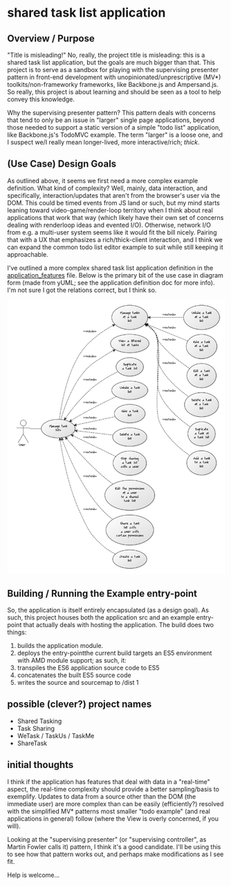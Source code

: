 shared task list application
========

Overview / Purpose
----
"Title is misleading!"  No, really, the project title is misleading: this is a shared task list application, but the
goals are much bigger than that.  This project is to serve as a sandbox for playing with the supervising presenter
pattern in front-end development with unopinionated/unprescriptive (MV*) toolkits/non-frameworky frameworks, like
Backbone.js and Ampersand.js.  So really, this project is about learning and should be seen as a tool to help convey
this knowledge.

Why the supervising presenter pattern?  This pattern deals with concerns that tend to only be an issue in "larger"
single page applications, beyond those needed to support a static version of a simple "todo list" application, like
Backbone.js's TodoMVC example.  The term "larger" is a loose one, and I suspect we/I really mean longer-lived, more
interactive/rich; *thick*.


(Use Case) Design Goals
----
As outlined above, it seems we first need a more complex example definition.  What kind of complexity?  Well, mainly,
data interaction, and specifically, interaction/updates that aren't from the browser's user via the DOM.  This could be
timed events from JS land or such, but my mind starts leaning toward video-game/render-loop territory when I think
about real applications that work that way (which likely have their own set of concerns dealing with renderloop ideas
and evented I/O).  Otherwise, network I/O from e.g. a multi-user system seems like it would fit the bill nicely.
Pairing that with a UX that emphasizes a rich/thick-client interaction, and I think we can expand the common todo list
editor example to suit while still keeping it approachable.

I've outlined a more complex shared task list application definition in the
[application_features](./application_features) file.  Below is the primary bit of the use case in diagram form (made
from yUML; see the application definition doc for more info).  I'm not sure I got the relations correct, but I think so.

![use_case_diagram.png](https://github.com/nmschulte/shared-todo/raw/master/use_case_diagram.png)


Building / Running the Example entry-point
----
So, the application is itself entirely encapsulated (as a design goal).  As such, this project houses both the
application src and an example entry-point that actually deals with hosting the application.  The build does two things:

1. builds the application module.
1. deploys the entry-pointthe current build targets an ES5 environment with AMD module support; as such, it:
  1. transpiles the ES6 application source code to ES5
  1. concatenates the built ES5 source code
  1. writes the source and sourcemap to /dist
     1

possible (clever?) project names
----

* Shared Tasking
* Task Sharing
* WeTask / TaskUs / TaskMe
* ShareTask


initial thoughts
----
I think if the application has features that deal with data in a "real-time" aspect, the real-time complexity should provide a
better sampling/basis to exemplify.  Updates to data from a source other than the DOM (the immediate user) are more
complex than can be easily (efficiently?) resolved with the simplified MV* patterns most smaller "todo example" (and
real applications in general) follow (where the View is overly concerned, if you will).

Looking at the "supervising presenter" (or "supervising controller", as Martin Fowler calls it) pattern, I think it's a
good candidate.  I'll be using this to see how that pattern works out, and perhaps make modifications as I see fit.

Help is welcome...
